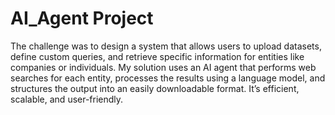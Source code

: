 # AI_Agent Project
The challenge was to design a system that allows users to upload datasets, define custom queries, and retrieve specific information for entities like companies or individuals. My solution uses an AI agent that performs web searches for each entity, processes the results using a language model, and structures the output into an easily downloadable format. It’s efficient, scalable, and user-friendly.
